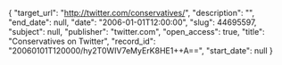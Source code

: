 {
  "target_url": "http://twitter.com/conservatives/", 
  "description": "", 
  "end_date": null, 
  "date": "2006-01-01T12:00:00", 
  "slug": 44695597, 
  "subject": null, 
  "publisher": "twitter.com", 
  "open_access": true, 
  "title": "Conservatives on Twitter", 
  "record_id": "20060101T120000/hy2T0WIV7eMyErK8HE1++A==", 
  "start_date": null
}

